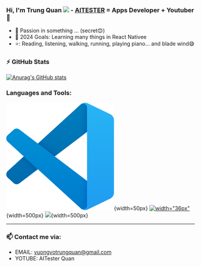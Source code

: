 ### Hi, I'm Trung Quan <img src="https://media.giphy.com/media/hvRJCLFzcasrR4ia7z/giphy.gif" width="25px"> -  [AITESTER][website] =  Apps Developer + Youtuber 🌻  


- 🔭 Passion in something ... (secret😊)
- 💪 2024 Goals: Learning many things in React Nativee
- ⭐: Reading, listening, walking, running, playing piano... and blade wind😅

### :zap: GitHub Stats

[![Anurag's GitHub stats](https://github-readme-stats.vercel.app/api?username=FoFauQuan)](https://github.com/FoFauQuan?tab=repositories)

### Languages and Tools:
[![width="36px"](https://raw.githubusercontent.com/github/explore/80688e429a7d4ef2fca1e82350fe8e3517d3494d/topics/visual-studio-code/visual-studio-code.png)](https://nodesource.com/products/nsolid){width=50px}
[![width="36px"](https://upload.wikimedia.org/wikipedia/commons/thumb/2/2c/Visual_Studio_Icon_2022.svg/1200px-Visual_Studio_Icon_2022.svg.png)](https://nodesource.com/products/nsolid){width=500px}
[![](https://upload.wikimedia.org/wikipedia/commons/thumb/a/a7/React-icon.svg/1200px-React-icon.svg.png)](https://nodesource.com/products/nsolid){width=500px}

---
### 📫 Contact me via:
- EMAIL: vuongvotrungquan@gmail.com
- YOTUBE: AITester Quan

[website]: https://www.youtube.com/channel/UCGYXlOsGJUpDX2Ns8ApI3qQ
